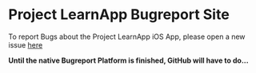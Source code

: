 # Project LearnApp Bugreport Site

To report Bugs about the Project LearnApp iOS App, please open a new issue <a href="https://github.com/foxat-de/bugreport-lna-indev/issues/new">here</a>

<b>Until the native Bugreport Platform is finished, GitHub will have to do...</b>
